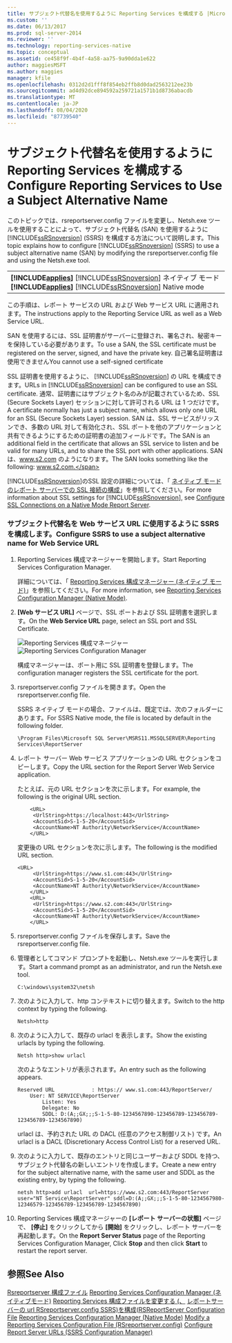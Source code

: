 ```yaml
---
title: サブジェクト代替名を使用するように Reporting Services を構成する |Microsoft Docs
ms.custom: ''
ms.date: 06/13/2017
ms.prod: sql-server-2014
ms.reviewer: ''
ms.technology: reporting-services-native
ms.topic: conceptual
ms.assetid: ce458f9f-4b4f-4a58-aa75-9a90dda1e622
author: maggiesMSFT
ms.author: maggies
manager: kfile
ms.openlocfilehash: 0312d2d1fff8f854eb2ffb8d0dad2563212ee23b
ms.sourcegitcommit: ad4d92dce894592a259721a1571b1d8736abacdb
ms.translationtype: MT
ms.contentlocale: ja-JP
ms.lasthandoff: 08/04/2020
ms.locfileid: "87739540"
---
```

# <a name="configure-reporting-services-to-use-a-subject-alternative-name"></a><span data-ttu-id="4dfe3-102">サブジェクト代替名を使用するように Reporting Services を構成する</span><span class="sxs-lookup"><span data-stu-id="4dfe3-102">Configure Reporting Services to Use a Subject Alternative Name</span></span>
  <span data-ttu-id="4dfe3-103">このトピックでは、rsreportserver.config ファイルを変更し、Netsh.exe ツールを使用することによって、サブジェクト代替名 (SAN) を使用するように [!INCLUDE[ssRSnoversion](../includes/ssrsnoversion-md.md)] (SSRS) を構成する方法について説明します。</span><span class="sxs-lookup"><span data-stu-id="4dfe3-103">This topic explains how to configure [!INCLUDE[ssRSnoversion](../includes/ssrsnoversion-md.md)] (SSRS) to use a subject alternative name (SAN) by modifying the rsreportserver.config file and using the Netsh.exe tool.</span></span>

||
|-|
|<span data-ttu-id="4dfe3-104">**[!INCLUDE[applies](../includes/applies-md.md)]**  [!INCLUDE[ssRSnoversion](../includes/ssrsnoversion-md.md)] ネイティブ モード</span><span class="sxs-lookup"><span data-stu-id="4dfe3-104">**[!INCLUDE[applies](../includes/applies-md.md)]**  [!INCLUDE[ssRSnoversion](../includes/ssrsnoversion-md.md)] Native mode</span></span>|

 <span data-ttu-id="4dfe3-105">この手順は、レポート サービスの URL および Web サービス URL に適用されます。</span><span class="sxs-lookup"><span data-stu-id="4dfe3-105">The instructions apply to the Reporting Service URL as well as a Web Service URL.</span></span>

 <span data-ttu-id="4dfe3-106">SAN を使用するには、SSL 証明書がサーバーに登録され、署名され、秘密キーを保持している必要があります。</span><span class="sxs-lookup"><span data-stu-id="4dfe3-106">To use a SAN, the SSL certificate must be registered on the server, signed, and have the private key.</span></span> <span data-ttu-id="4dfe3-107">自己署名証明書は使用できません</span><span class="sxs-lookup"><span data-stu-id="4dfe3-107">You cannot use a self-signed certificate</span></span>

 <span data-ttu-id="4dfe3-108">SSL 証明書を使用するように、 [!INCLUDE[ssRSnoversion](../includes/ssrsnoversion-md.md)] の URL を構成できます。</span><span class="sxs-lookup"><span data-stu-id="4dfe3-108">URLs in [!INCLUDE[ssRSnoversion](../includes/ssrsnoversion-md.md)] can be configured to use an SSL certificate.</span></span> <span data-ttu-id="4dfe3-109">通常、証明書にはサブジェクト名のみが記載されているため、SSL (Secure Sockets Layer) セッションに対して許可される URL は 1 つだけです。</span><span class="sxs-lookup"><span data-stu-id="4dfe3-109">A certificate normally has just a subject name, which allows only one URL for an SSL (Secure Sockets Layer) session.</span></span> <span data-ttu-id="4dfe3-110">SAN は、SSL サービスがリッスンでき、多数の URL 対して有効化され、SSL ポートを他のアプリケーションと共有できるようにするための証明書の追加フィールドです。</span><span class="sxs-lookup"><span data-stu-id="4dfe3-110">The SAN is an additional field in the certificate that allows an SSL service to listen and be valid for many URLs, and to share the SSL port with other applications.</span></span> <span data-ttu-id="4dfe3-111">SAN は、www.s2.com のようになります。</span><span class="sxs-lookup"><span data-stu-id="4dfe3-111">The SAN looks something like the following: www.s2.com.</span></span>

 <span data-ttu-id="4dfe3-112">[!INCLUDE[ssRSnoversion](../includes/ssrsnoversion-md.md)]のSSL 設定の詳細については、「 [ネイティブ モードのレポート サーバーでの SSL 接続の構成](security/configure-ssl-connections-on-a-native-mode-report-server.md)」を参照してください。</span><span class="sxs-lookup"><span data-stu-id="4dfe3-112">For more information about SSL settings for [!INCLUDE[ssRSnoversion](../includes/ssrsnoversion-md.md)], see [Configure SSL Connections on a Native Mode Report Server](security/configure-ssl-connections-on-a-native-mode-report-server.md).</span></span>

### <a name="configure-ssrs-to-use-a-subject-alternative-name-for-web-service-url"></a><span data-ttu-id="4dfe3-113">サブジェクト代替名を Web サービス URL に使用するように SSRS を構成します。</span><span class="sxs-lookup"><span data-stu-id="4dfe3-113">Configure SSRS to use a subject alternative name for Web Service URL</span></span>

1.  <span data-ttu-id="4dfe3-114">Reporting Services 構成マネージャーを開始します。</span><span class="sxs-lookup"><span data-stu-id="4dfe3-114">Start Reporting Services Configuration Manager.</span></span>

     <span data-ttu-id="4dfe3-115">詳細については、「 [Reporting Services 構成マネージャー &#40;ネイティブ モード&#41;](../sql-server/install/reporting-services-configuration-manager-native-mode.md)」を参照してください。</span><span class="sxs-lookup"><span data-stu-id="4dfe3-115">For more information, see [Reporting Services Configuration Manager &#40;Native Mode&#41;](../sql-server/install/reporting-services-configuration-manager-native-mode.md).</span></span>

2.  <span data-ttu-id="4dfe3-116">**[Web サービス URL]** ページで、SSL ポートおよび SSL 証明書を選択します。</span><span class="sxs-lookup"><span data-stu-id="4dfe3-116">On the **Web Service URL** page, select an SSL port and SSL Certificate.</span></span>

     <span data-ttu-id="4dfe3-117">![Reporting Services 構成マネージャー](media/reportingservices-configurationmanager.png "Reporting Services 構成マネージャー")</span><span class="sxs-lookup"><span data-stu-id="4dfe3-117">![Reporting Services Configuration Manager](media/reportingservices-configurationmanager.png "Reporting Services Configuration Manager")</span></span>

     <span data-ttu-id="4dfe3-118">構成マネージャーは、ポート用に SSL 証明書を登録します。</span><span class="sxs-lookup"><span data-stu-id="4dfe3-118">The configuration manager registers the SSL certificate for the port.</span></span>

3.  <span data-ttu-id="4dfe3-119">rsreportserver.config ファイルを開きます。</span><span class="sxs-lookup"><span data-stu-id="4dfe3-119">Open the rsreportserver.config file.</span></span>

     <span data-ttu-id="4dfe3-120">SSRS ネイティブ モードの場合、ファイルは、既定では、次のフォルダーにあります。</span><span class="sxs-lookup"><span data-stu-id="4dfe3-120">For SSRS Native mode, the file is located by default in the following folder.</span></span>

    ```
    \Program Files\Microsoft SQL Server\MSRS11.MSSQLSERVER\Reporting Services\ReportServer
    ```

4.  <span data-ttu-id="4dfe3-121">レポート サーバー Web サービス アプリケーションの URL セクションをコピーします。</span><span class="sxs-lookup"><span data-stu-id="4dfe3-121">Copy the URL section for the Report Server Web Service application.</span></span>

     <span data-ttu-id="4dfe3-122">たとえば、元の URL セクションを次に示します。</span><span class="sxs-lookup"><span data-stu-id="4dfe3-122">For example, the following is the original URL section.</span></span>

    ```
        <URL>
         <UrlString>https://localhost:443</UrlString>
         <AccountSid>S-1-5-20</AccountSid>
         <AccountName>NT Authority\NetworkService</AccountName>
        </URL>

    ```

     <span data-ttu-id="4dfe3-123">変更後の URL セクションを次に示します。</span><span class="sxs-lookup"><span data-stu-id="4dfe3-123">The following is the modified URL section.</span></span>

    ```
    <URL>
         <UrlString>https://www.s1.com:443</UrlString>
         <AccountSid>S-1-5-20</AccountSid>
         <AccountName>NT Authority\NetworkService</AccountName>
        </URL>
        <URL>
         <UrlString>https://www.s2.com:443</UrlString>
         <AccountSid>S-1-5-20</AccountSid>
         <AccountName>NT Authority\NetworkService</AccountName>
        </URL>

    ```

5.  <span data-ttu-id="4dfe3-124">rsreportserver.config ファイルを保存します。</span><span class="sxs-lookup"><span data-stu-id="4dfe3-124">Save the rsreportserver.config file.</span></span>

6.  <span data-ttu-id="4dfe3-125">管理者としてコマンド プロンプトを起動し、Netsh.exe ツールを実行します。</span><span class="sxs-lookup"><span data-stu-id="4dfe3-125">Start a command prompt as an administrator, and run the Netsh.exe tool.</span></span>

    ```
    C:\windows\system32\netsh
    ```

7.  <span data-ttu-id="4dfe3-126">次のように入力して、http コンテキストに切り替えます。</span><span class="sxs-lookup"><span data-stu-id="4dfe3-126">Switch to the http context by typing the following.</span></span>

    ```
    Netsh>http
    ```

8.  <span data-ttu-id="4dfe3-127">次のように入力して、既存の urlacl を表示します。</span><span class="sxs-lookup"><span data-stu-id="4dfe3-127">Show the existing urlacls by typing the following.</span></span>

    ```
    Netsh http>show urlacl
    ```

     <span data-ttu-id="4dfe3-128">次のようなエントリが表示されます。</span><span class="sxs-lookup"><span data-stu-id="4dfe3-128">An entry such as the following appears.</span></span>

    ```
    Reserved URL            : https:// www.s1.com:443/ReportServer/
        User: NT SERVICE\ReportServer
            Listen: Yes
            Delegate: No
            SDDL: D:(A;;GX;;;S-1-5-80-1234567890-123456789-123456789-123456789-1234567890)
    ```

     <span data-ttu-id="4dfe3-129">urlacl は、予約された URL の DACL (任意のアクセス制御リスト) です。</span><span class="sxs-lookup"><span data-stu-id="4dfe3-129">An urlacl is a DACL (Discretionary Access Control List) for a reserved URL.</span></span>

9. <span data-ttu-id="4dfe3-130">次のように入力して、既存のエントリと同じユーザーおよび SDDL を持つ、サブジェクト代替名の新しいエントリを作成します。</span><span class="sxs-lookup"><span data-stu-id="4dfe3-130">Create a new entry for the subject alternative name, with the same user and SDDL as the existing entry, by typing the following.</span></span>

    ```
    netsh http>add urlacl  url=https://www.s2.com:443/ReportServer  
    user="NT Service\ReportServer" sddl=D:(A;;GX;;;S-1-5-80-1234567980-12346579-123456789-123456789-1234567890)

    ```

10. <span data-ttu-id="4dfe3-131">Reporting Services 構成マネージャーの **[レポート サーバーの状態]** ページで、 **[停止]** をクリックしてから **[開始]** をクリックし、レポート サーバーを再起動します。</span><span class="sxs-lookup"><span data-stu-id="4dfe3-131">On the **Report Server Status** page of the Reporting Services Configuration Manager, Click **Stop** and then click **Start** to restart the report server.</span></span>

## <a name="see-also"></a><span data-ttu-id="4dfe3-132">参照</span><span class="sxs-lookup"><span data-stu-id="4dfe3-132">See Also</span></span>
 <span data-ttu-id="4dfe3-133">[Rsreportserver 構成ファイル](report-server/rsreportserver-config-configuration-file.md) [Reporting Services Configuration Manager &#40;ネイティブモード&#41;](../sql-server/install/reporting-services-configuration-manager-native-mode.md) [Reporting Services 構成ファイルを変更する &#40;、](report-server/modify-a-reporting-services-configuration-file-rsreportserver-config.md) [レポートサーバーの url RSreportserver.config SSRS&#41;を構成](install-windows/configure-report-server-urls-ssrs-configuration-manager.md)&#40;</span><span class="sxs-lookup"><span data-stu-id="4dfe3-133">[RSReportServer Configuration File](report-server/rsreportserver-config-configuration-file.md) [Reporting Services Configuration Manager &#40;Native Mode&#41;](../sql-server/install/reporting-services-configuration-manager-native-mode.md) [Modify a Reporting Services Configuration File &#40;RSreportserver.config&#41;](report-server/modify-a-reporting-services-configuration-file-rsreportserver-config.md) [Configure Report Server URLs  &#40;SSRS Configuration Manager&#41;](install-windows/configure-report-server-urls-ssrs-configuration-manager.md)</span></span>



